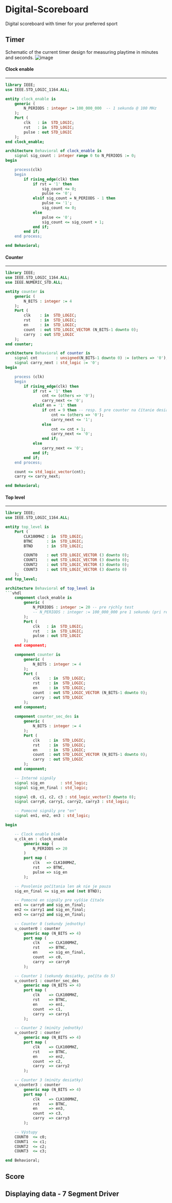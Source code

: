# Digital-Scoreboard
Digital scoreboard with timer for your preferred sport

## Timer
Schematic of the current timer design for measuring playtime in minutes and seconds.
![image](https://github.com/user-attachments/assets/1e54748c-80d1-4b69-98d6-a79cd946e7f6)


#### Clock enable

---
```vhdl
library IEEE;
use IEEE.STD_LOGIC_1164.ALL;

entity clock_enable is
    generic (
        N_PERIODS : integer := 100_000_000  -- 1 sekunda @ 100 MHz
    );
    Port (
        clk   : in  STD_LOGIC;
        rst   : in  STD_LOGIC;
        pulse : out STD_LOGIC
    );
end clock_enable;

architecture Behavioral of clock_enable is
    signal sig_count : integer range 0 to N_PERIODS := 0;
begin

    process(clk)
    begin
        if rising_edge(clk) then
            if rst = '1' then
                sig_count <= 0;
                pulse <= '0';
            elsif sig_count = N_PERIODS - 1 then
                pulse <= '1';
                sig_count <= 0;
            else
                pulse <= '0';
                sig_count <= sig_count + 1;
            end if;
        end if;
    end process;

end Behavioral;
```
#### **Counter**
---
```vhdl
library IEEE;
use IEEE.STD_LOGIC_1164.ALL;
use IEEE.NUMERIC_STD.ALL;

entity counter is
    generic (
        N_BITS : integer := 4
    );
    Port (
        clk    : in  STD_LOGIC;
        rst    : in  STD_LOGIC;
        en     : in  STD_LOGIC;
        count  : out STD_LOGIC_VECTOR (N_BITS-1 downto 0);
        carry  : out STD_LOGIC
    );
end counter;

architecture Behavioral of counter is
    signal cnt        : unsigned(N_BITS-1 downto 0) := (others => '0');
    signal carry_next : std_logic := '0';
begin

    process (clk)
    begin
        if rising_edge(clk) then
            if rst = '1' then
                cnt <= (others => '0');
                carry_next <= '0';
            elsif en = '1' then
                if cnt = 9 then -- resp. 5 pre counter na čítanie desiatok sekúnd 
                    cnt <= (others => '0');
                    carry_next <= '1';
                else
                    cnt <= cnt + 1;
                    carry_next <= '0';
                end if;
            else
                carry_next <= '0';
            end if;
        end if;
    end process;

    count <= std_logic_vector(cnt);
    carry <= carry_next;

end Behavioral;
```
#### **Top level**
---
```vhdl
library IEEE;
use IEEE.STD_LOGIC_1164.ALL;

entity top_level is
    Port (
        CLK100MHZ : in  STD_LOGIC;
        BTNC      : in  STD_LOGIC;
        BTND      : in  STD_LOGIC;

        COUNT0    : out STD_LOGIC_VECTOR (3 downto 0);
        COUNT1    : out STD_LOGIC_VECTOR (3 downto 0);
        COUNT2    : out STD_LOGIC_VECTOR (3 downto 0);
        COUNT3    : out STD_LOGIC_VECTOR (3 downto 0)
    );
end top_level;

architecture Behavioral of top_level is
```vhdl
    component clock_enable is
        generic (
            N_PERIODS : integer := 20 -- pre rýchly test
            -- N_PERIODS : integer := 100_000_000 pre 1 sekundu (pri real HW)
        );
        Port (
            clk   : in  STD_LOGIC;
            rst   : in  STD_LOGIC;
            pulse : out STD_LOGIC
        );
    end component;

    component counter is
        generic (
            N_BITS : integer := 4
        );
        Port (
            clk    : in  STD_LOGIC;
            rst    : in  STD_LOGIC;
            en     : in  STD_LOGIC;
            count  : out STD_LOGIC_VECTOR (N_BITS-1 downto 0);
            carry  : out STD_LOGIC
        );
    end component;
    
    component counter_sec_des is
        generic (
            N_BITS : integer := 4
        );
        Port (
            clk    : in  STD_LOGIC;
            rst    : in  STD_LOGIC;
            en     : in  STD_LOGIC;
            count  : out STD_LOGIC_VECTOR (N_BITS-1 downto 0);
            carry  : out STD_LOGIC
        );
    end component;

    -- Interné signály
    signal sig_en       : std_logic;
    signal sig_en_final : std_logic;

    signal c0, c1, c2, c3 : std_logic_vector(3 downto 0);
    signal carry0, carry1, carry2, carry3 : std_logic;

    -- Pomocné signály pre "en"
    signal en1, en2, en3 : std_logic;

begin

    -- Clock enable blok
    u_clk_en : clock_enable
        generic map (
            N_PERIODS => 20
        )
        port map (
            clk   => CLK100MHZ,
            rst   => BTNC,
            pulse => sig_en
        );

    -- Povolenie počítania len ak nie je pauza
    sig_en_final <= sig_en and (not BTND);

    -- Pomocné en signály pre vyššie čítače
    en1 <= carry0 and sig_en_final;
    en2 <= carry1 and sig_en_final;
    en3 <= carry2 and sig_en_final;

    -- Counter 0 (sekundy jednotky)
    u_counter0 : counter
        generic map (N_BITS => 4)
        port map (
            clk    => CLK100MHZ,
            rst    => BTNC,
            en     => sig_en_final,
            count  => c0,
            carry  => carry0
        );

    -- Counter 1 (sekundy desiatky, počíta do 5)
    u_counter1 : counter_sec_des
        generic map (N_BITS => 4)
        port map (
            clk    => CLK100MHZ,
            rst    => BTNC,
            en     => en1,
            count  => c1,
            carry  => carry1
        );

    -- Counter 2 (minúty jednotky)
    u_counter2 : counter
        generic map (N_BITS => 4)
        port map (
            clk    => CLK100MHZ,
            rst    => BTNC,
            en     => en2,
            count  => c2,
            carry  => carry2
        );

    -- Counter 3 (minúty desiatky)
    u_counter3 : counter
        generic map (N_BITS => 4)
        port map (
            clk    => CLK100MHZ,
            rst    => BTNC,
            en     => en3,
            count  => c3,
            carry  => carry3
        );

    -- Výstupy
    COUNT0  <= c0;
    COUNT1  <= c1;
    COUNT2  <= c2;
    COUNT3  <= c3;

end Behavioral;
```

## Score

## Displaying data - 7 Segment Driver
